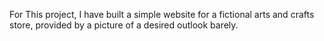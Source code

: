 For This project, I have built a simple website for a fictional arts and crafts store, provided by a picture of a desired outlook barely.
